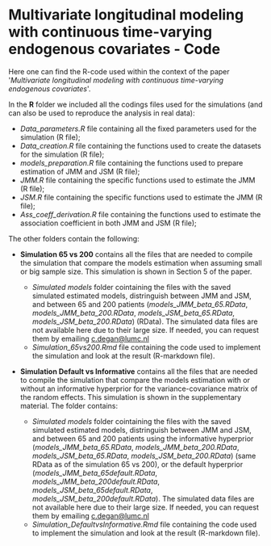 # Multivariate longitudinal modeling with continuous time-varying endogenous covariates - Code
Here one can find the R-code used within the context of the paper '*Multivariate longitudinal modeling with continuous time-varying endogenous covariates*'.

In the **R** folder we included all the codings files used for the simulations (and can also be used to reproduce the analysis in real data):
-   *Data_parameters.R* file containing all the fixed parameters used for the simulation (R file);
-   *Data_creation.R* file containing the functions used to create the datasets for the simulation (R file);
-   *models_preparation.R* file containing the functions used to prepare estimation of JMM and JSM (R file);
-   *JMM.R* file containing the specific functions used to estimate the JMM (R file);
-   *JSM.R* file containing the specific functions used to estimate the JMM (R file);
-   *Ass_coeff_derivation.R* file containing the functions used to estimate the association coefficient in both JMM and JSM (R file);


The other folders contain the following:
- **Simulation 65 vs 200** contains all the files that are needed to compile the simulation that compare the models estimation when assuming small or big sample size. This simulation is shown in Section 5 of the paper. 
     -   *Simulated models* folder cointaining the files with the saved simulated estimated models, distringuish between JMM and JSM, and between 65 and 200 patients (*models_JMM_beta_65.RData*, *models_JMM_beta_200.RData*, *models_JSM_beta_65.RData*, *models_JSM_beta_200.RData*) (RData). The simulated data files are not available here due to their large size. If needed, you can request them by emailing c.degan@lumc.nl
     -   *Simulation_65vs200.Rmd* file containing the code used to implement the simulation and look at the result (R-markdown file).
       
- **Simulation Default vs Informative** contains all the files that are needed to compile the simulation that compare the models estimation with or without an informative hyperprior for the variance-covariance matrix of the random effects. This simulation is shown in the supplementary material. The folder contains:
     -   *Simulated models* folder cointaining the files with the saved simulated estimated models, distringuish between JMM and JSM, and between 65 and 200 patients using the informative hyperprior (*models_JMM_beta_65.RData*, *models_JMM_beta_200.RData*, *models_JSM_beta_65.RData*, *models_JSM_beta_200.RData*) (same RData as of the simulation 65 vs 200), or the default hyperprior (*models_JMM_beta_65default.RData*, *models_JMM_beta_200default.RData*, *models_JSM_beta_65default.RData*, *models_JSM_beta_200default.RData*). The simulated data files are not available here due to their large size. If needed, you can request them by emailing c.degan@lumc.nl
     -   *Simulation_DefaultvsInformative.Rmd* file containing the code used to implement the simulation and look at the result (R-markdown file).  
  
